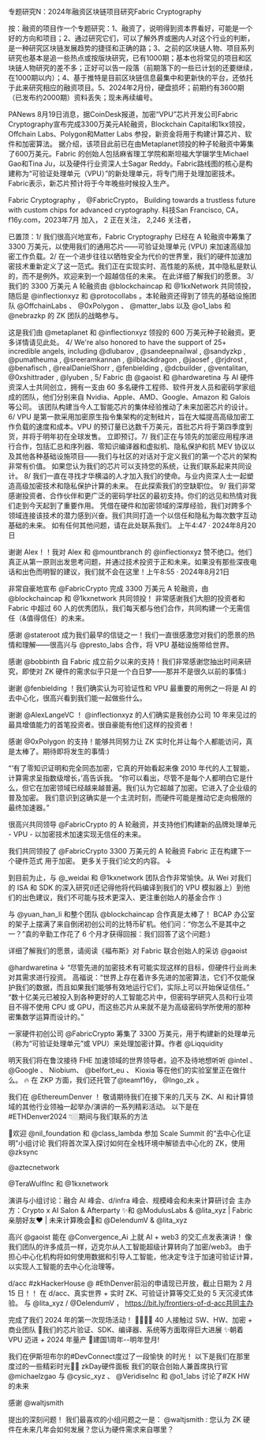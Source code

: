专题研究N：2024年融资区块链项目研究Fabric Cryptography


按：融资的项目作一个专题研究：1、融资了，说明得到资本界看好，可能是一个好的方向和项目；2、通过研究它们，可以了解外界或圈内人对这个行业的判断，是一种研究区块链发展趋势的捷径和正确的路；3、之前的区块链人物、项目系列研究也基本是追一些热点或按版块研究，已有1000期；基本也将常见的项目和区块链人物研究的差不多；正好可以告一段落（前期落下的一些已计划的还要继续，在1000期以内）；4、基于推特是目前区块链信息最集中和更新快的平台，还依托于此来研究相应的融资项目。5、2024年2月份，硬盘损坏；前期约有3600期（已发布约2000期）资料丢失；现未再续编号。

PANews 8月19日消息，据CoinDesk报道，加密“VPU”芯片开发公司Fabric Cryptography宣布完成3300万美元A轮融资，Blockchain Capital和1kx领投，Offchain Labs、Polygon和Matter Labs 参投，新资金将用于构建计算芯片、软件和加密算法。
据介绍，该项目此前已在由Metaplanet领投的种子轮融资中筹集了600万美元。Fabric 的创始人包括麻省理工学院和斯坦福大学辍学生Michael Gao和Tina Ju，以及硬件行业资深人士Sagar Reddy。Fabric路线图的核心是构建称为“可验证处理单元（VPU）”的新处理单元，将专门用于处理加密技术。Fabric表示，新芯片预计将于今年晚些时候投入生产。

Fabric Cryptography
，
@FabricCrypto，
Building towards a trustless future with custom chips for advanced cryptography.
科技San Francisco, CA，f16y.com，2023年7月 加入，
2 正在关注，
2,246 关注者，


已置顶：1/ 我们很高兴地宣布，Fabric Cryptography 已经在 A 轮融资中筹集了 3300 万美元，以使用我们的通用芯片——可验证处理单元 (VPU) 来加速高级加密工作负载。2/ 在一个进步往往以牺牲安全为代价的世界里，我们的硬件加速加密技术重新定义了这一范式。我们正在实现实时、高性能的系统，其中隐私是默认的，而不是例外。欢迎来到一个超越信任的未来。
在此详细了解我们的愿景。
3/ 我们的 3300 万美元 A 轮融资由
@blockchaincap
和
@1kxNetwork
共同领投，随后是
@inflectionxyz
和
@protocollabs
 。本轮融资还得到了领先的基础设施团队
@OffchainLabs
 、 
@0xPolygon
 、 
@matter_labs
以及
@o1_labs
和
@nebrazkp
的 ZK 团队的战略参与。

这是我们由
@metaplanet
和
@inflectionxyz
领投的 600 万美元种子轮融资。更多详情请见此处。
4/ We're also honored to have the support of 25+ incredible angels, including 
@dlubarov
, 
@sandeepnailwal
, 
@sandyzkp
, 
@pumatheuma
, 
@sreeramkannan
, 
@ilblackdragon
, 
@jaosef
, 
@rjdrost
, 
@benafisch
, 
@realDanielShorr
, 
@fenbielding
, 
@dcbuilder
, @ventalitan, 
@0xshittrader
, 
@lyuben
,
5/ Fabric 由
@gaoist
和
@hardwaretina
与 AI 硬件资深人士共同创立，拥有一支由 60 多名硬件工程师、软件开发人员和密码学家组成的团队，他们分别来自 Nvidia、Apple、AMD、Google、Amazon 和 Galois 等公司。
该团队构建当今人工智能芯片的集体经验推动了未来加密芯片的设计。
6/ VPU 是第一款采用加密原生指令集架构的定制硅片，旨在大幅提高高级加密工作负载的速度和成本。VPU 的预订量已达数千万美元，首批芯片将于第四季度到货，并将于明年初在全球发售。
立即预订。7/ 我们正在与领先的加密应用程序进行合作，包括汇总和序列器、零知识编译器和虚拟机、隐私保护和抗 MEV 协议以及其他各种基础设施项目——我们与社区的对话对于定义我们的第一个芯片的架构非常有价值。
如果您认为我们的芯片可以支持您的系统，让我们联系起来共同设计。
8/ 我们一直在寻找才华横溢的人才加入我们的使命。与业内资深人士一起塑造高级加密技术和隐私保护计算的未来。
在此探索我们的空缺职位。
9/ 我们非常感谢投资者、合作伙伴和更广泛的密码学社区的最初支持。你们的远见和热情对我们走到今天起到了重要作用。
凭借在硬件和加密领域的深厚经验，我们对跨多个领域连接该技术的潜力感到兴奋。我们共同打造一个以信任和隐私为每次数字互动基础的未来。
如有任何其他问题，请在此处联系我们。
上午4:47 · 2024年8月20日

谢谢 Alex！！我对 Alex 和
@mountbranch
的
@inflectionxyz
赞不绝口。他们真正从第一原则出发思考问题，并通过技术投资于正和未来。如果没有那些深夜电话和出色而明智的建议，我们就不会在这里！上午8:55 · 2024年8月21日

非常自豪地宣布
@FabricCrypto
完成 3300 万美元 A 轮融资，由
@blockchaincap
和
@1kxnetwork
共同领投！
非常感谢我们大胆的投资者和 Fabric 中超过 60 人的优秀团队，我们每天都与他们合作，共同构建一个无需信任（&值得信任）的未来。

感谢
@stateroot
成为我们最早的信徒之一！我们一直很感激您对我们的愿景的热情和理解——很高兴与
@presto_labs
合作，将 VPU 基础设施带给世界。

感谢
@bobbinth
自 Fabric 成立前夕以来的支持！我们非常感谢您抽出时间来研究，即使对 ZK 硬件的需求似乎只是一个白日梦——那并不是很久以前的事情:)

谢谢
@fenbielding
 ！我们确实认为可验证性和 VPU 最重要的用例之一将是 AI 的去中心化，很高兴看到我们能一起做些什么。

谢谢
@AlexLangeVC
 ！ 
@inflectionxyz
的人们确实是我创办公司 10 年来见过的最具增值能力的首笔投资者。很自豪能有他们这样的投资者！

感谢
@0xPolygon
的支持！能够共同努力让 ZK 实时化并让每个人都能访问，真是太棒了。期待即将发生的事情:)

“‘有了零知识证明和完全同态加密，它真的开始看起来像 2010 年代的人工智能，计算需求呈指数级增长，’高告诉我。
“你可以看出，尽管不是每个人都明白它是什么，但它在加密领域已经越来越普遍。我们认为它超越了加密。它进入了企业级的普及加密。
我们意识到这确实是一个主流时刻，而硬件可能是推动它走向极限的最终加速器。”

很高兴共同领导
@FabricCrypto
的 A 轮融资，并支持他们构建新的品牌处理单元 - VPU - 以加密技术加速实现无信任的未来。

我们共同领投了
@FabricCrypto
 3300 万美元的 A 轮融资
Fabric 正在构建下一个硬件范式
用于加密。
更多关于我们论文的内容。 ↓

到目前为止，与
@_weidai
和
@1kxnetwork
团队合作非常愉快。从 Wei 对我们的 ISA 和 SDK 的深入研究(I还记得他将代码编译到我们的 VPU 模拟器上）到他们的出色建议，我们不可能与技术更深入、更注重创始人的基金合作 :)

与
@yuan_han_li
和整个团队
@blockchaincap
合作真是太棒了！
BCAP 办公室的架子上摆满了来自倒闭初创公司的比特币矿机。他们问：“你怎么不是其中之一？”袁的辛勤工作花了 6 个月才获得回报：我们回答了这个问题:)

详细了解我们的愿景，请阅读《福布斯》对 Fabric 联合创始人的采访
@gaoist
 
@hardwaretina
 ↓
“尽管先进的加密技术有可能实现这样的目标，但硬件行业尚未对其需求进行投资。
高福说：“世界上存在着许多先进的加密算法，它们不仅能保护我们的数据，而且如果我们能够有效地运行它们，实际上可以开始保证信任。”
“数十亿美元已被投入到各种更好的人工智能芯片中，但密码学研究人员和行业项目不得不使用 CPU 或 GPU，而这些芯片从来就不是为高级密码学所使用的那种密集数学运算而设计的。”

一家硬件初创公司
@FabricCrypto
筹集了 3300 万美元，用于构建新的处理单元（称为“可验证处理单元”或 VPU）来处理加密计算。作者
@Liqquidity

明天我们将在鲁汶接待 FHE 加速领域的世界领导者。迫不及待地想听听
@intel
 、 
@Google
 、 Niobium、 
@belfort_eu
 、 Kioxia 等在他们的实验室里正在做什么。 🔥
在 ZKP 方面，我们还托管了@teamf16y， 
@Ingo_zk
 。

我们在
@EthereumDenver
 ！
敬请期待我们在接下来的几天与 ZK、AI 和计算领域的其他行业领袖一起举办/演讲的一系列精彩活动。
以下是在#ETHDenver2024 👇🏼期间与我们联系的方法

📢欢迎
@nil_foundation
和
@class_lambda
参加 Scale Summit 的“去中心化证明”小组讨论
我们将首次深入探讨如何在全栈环境中解锁去中心化的 ZK，使用
@zksync
 
@aztecnetwork
 
@TeraWulfInc
和
@1kxnetwork

演讲与小组讨论：融合 AI 峰会、d/infra 峰会、规模峰会和未来计算研讨会
主办方：Crypto x AI Salon & Afterparty ✨和
@ModulusLabs
 & 
@lita_xyz
 | Fabric 亲朋好友❤️ | 未来计算晚会🥂和
@DelendumV
 & 
@lita_xyz

高兴
@gaoist
能在
@Convergence_Ai
上就 AI + web3 的交汇点发表演讲！
像我们团队的许多成员一样，迈克尔从人工智能超级计算转向了加密/web3。
由于担心中心化机构将如何使用数据和引导人工智能，他决定专注于加速可验证计算，以实现人工智能的去中心化治理等。

d/acc #zkHackerHouse @ #EthDenver前沿的申请现已开放，截止日期为 2 月 15 日！！
在 d/acc、真实世界 + 实时 ZK、可验证计算等交汇处的 5 天沉浸式体验。
与
@lita_xyz
 / 
@DelendumV
 ，
https://bit.ly/frontiers-of-d-acc共同主办

完成了我们 2024 年的第一次现场活动！
🫱🏼‍🫲🏽 40 人接触过 SW、HW、加密 + 商业团队
🧠我们的芯片验证、SDK、编译器、系统等方面取得巨大进展
✨朝着 VPU 迈进 + 2024 年量产
🚀建国1周年--明年登月!

我们在伊斯坦布尔的#DevConnect度过了一段愉快
的时光！
以下是我们在那里度过的一些精彩时光🧵✨
zkDay硬件面板
我们的联合创始人兼首席执行官
@michaelzgao
与
@cysic_xyz
 、 
@VeridiseInc
和
@o1_labs
讨论了#ZK HW 的未来

感谢
@waltjsmith

提出的深刻问题！
我们最喜欢的小组问题之一是：
@waltjsmith
 : 您认为 ZK 硬件在未来几年会如何发展？您认为硬件需求来自哪里？